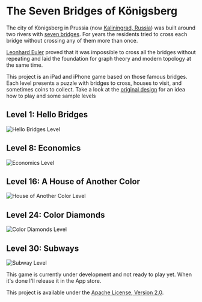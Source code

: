 The Seven Bridges of Königsberg
==================================================

The city of Königsberg in Prussia (now [Kaliningrad, Russia](https://maps.google.com/maps?q=Kaliningrad,+Russia&hl=en&ie=UTF8&ll=54.704615,20.515723&spn=0.01246,0.033023&sll=42.036922,-71.683501&sspn=4.140734,3.416748&hnear=Kaliningrad,+%D1%82.%D0%BF.%D0%B3.+%D0%9A%D0%B0%D0%BB%D0%B8%D0%BD%D0%B8%D0%BD%D0%B3%D1%80%D0%B0%D0%B4,+Kaliningrad+Oblast,+Russia&t=m&z=16)) was built around two rivers with [seven bridges](http://en.wikipedia.org/wiki/Seven_Bridges_of_K%C3%B6nigsberg). For years the residents tried to cross each bridge without crossing any of them more than once.

[Leonhard Euler](http://en.wikipedia.org/wiki/Euler) proved that it was impossible to cross all the bridges without repeating and laid the foundation for graph theory and modern topology at the same time.

This project is an iPad and iPhone game based on those famous bridges.  Each level presents a puzzle with bridges to cross, houses to visit, and sometimes coins to collect.  Take a look at the [original design](http://www.zackgrossbart.com/extras/bridges) for an idea how to play and some sample levels

Level 1: Hello Bridges
--------------------------------------

![Hello Bridges Level](/zgrossbart/bridges/raw/master/screenshots/hellobridges.png)

Level 8: Economics
--------------------------------------

![Economics Level](/zgrossbart/bridges/raw/master/screenshots/economics.png)

Level 16: A House of Another Color
--------------------------------------

![House of Another Color Level](/zgrossbart/bridges/raw/master/screenshots/different_color.png)

Level 24: Color Diamonds
--------------------------------------

![Color Diamonds Level](/zgrossbart/bridges/raw/master/screenshots/colored_diamonds.png)

Level 30: Subways
--------------------------------------

![Subway Level](/zgrossbart/bridges/raw/master/screenshots/subway.png)


This game is currently under development and not ready to play yet.  When it's done I'll release it in the App store.

This project is available under the [Apache License, Version 2.0](http://www.apache.org/licenses/LICENSE-2.0.html).